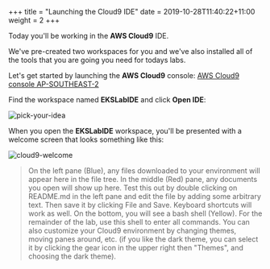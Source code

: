 +++
title = "Launching the Cloud9 IDE"
date = 2019-10-28T11:40:22+11:00
weight = 2
+++

Today you'll be working in the **AWS Cloud9** IDE.

We've pre-created two workspaces for you and we've also installed all of the tools that you are going you need for todays labs.

Let's get started by launching the **AWS Cloud9** console: [AWS Cloud9 console AP-SOUTHEAST-2](https://us-east-1.console.aws.amazon.com/cloud9/home?region=ap-southeast-2)

Find the workspace named **EKSLabIDE** and click **Open IDE**:

![pick-your-idea](/images/01pickidea.png)

When you open the **EKSLabIDE** workspace, you'll be presented with a welcome screen that looks something like this:

![cloud9-welcome](/images/00-cloud9-welcome.png)

> On the left pane (Blue), any files downloaded to your environment will appear here in the file tree. In the middle (Red) pane, any documents you open will show up here. Test this out by double clicking on README.md in the left pane and edit the file by adding some arbitrary text. Then save it by clicking File and Save. Keyboard shortcuts will work as well. On the bottom, you will see a bash shell (Yellow). For the remainder of the lab, use this shell to enter all commands. You can also customize your Cloud9 environment by changing themes, moving panes around, etc. (if you like the dark theme, you can select it by clicking the gear icon in the upper right then "Themes", and choosing the dark theme).
